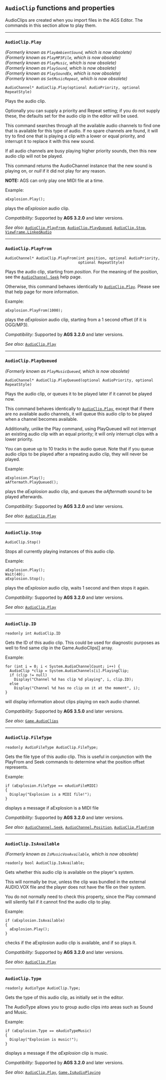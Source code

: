 ## `AudioClip` functions and properties

AudioClips are created when you import files in the AGS Editor. The
commands in this section allow to play them.


---

### `AudioClip.Play`

*(Formerly known as `PlayAmbientSound`, which is now obsolete)*<br>
*(Formerly known as `PlayMP3File`, which is now obsolete)*<br>
*(Formerly known as `PlayMusic`, which is now obsolete)*<br>
*(Formerly known as `PlaySound`, which is now obsolete)*<br>
*(Formerly known as `PlaySoundEx`, which is now obsolete)*<br>
*(Formerly known as `SetMusicRepeat`, which is now obsolete)*

    AudioChannel* AudioClip.Play(optional AudioPriority, optional RepeatStyle)

Plays the audio clip.

Optionally you can supply a priority and Repeat setting; if you do not
supply these, the defaults set for the audio clip in the editor will be
used.

This command searches through all the available audio channels to find
one that is available for this type of audio. If no spare channels are
found, it will try to find one that is playing a clip with a lower or
equal priority, and interrupt it to replace it with this new sound.

If all audio channels are busy playing higher priority sounds, then this
new audio clip will not be played.

This command returns the AudioChannel instance that the new sound is
playing on, or *null* if it did not play for any reason.

**NOTE:** AGS can only play one MIDI file at a time.

Example:

    aExplosion.Play();

plays the *aExplosion* audio clip.

*Compatibility:* Supported by **AGS 3.2.0** and later versions.

*See also:* [`AudioClip.PlayFrom`](AudioClip#audioclipplayfrom),
[`AudioClip.PlayQueued`](AudioClip#audioclipplayqueued),
[`AudioClip.Stop`](AudioClip#audioclipstop),
[`ViewFrame.LinkedAudio`](ViewFrame#viewframelinkedaudio)

---

### `AudioClip.PlayFrom`

    AudioChannel* AudioClip.PlayFrom(int position, optional AudioPriority,
                                     optional RepeatStyle)

Plays the audio clip, starting from *position*. For the meaning of the
position, see the [`AudioChannel.Seek`](AudioChannel#audiochannelseek) help
page.

Otherwise, this command behaves identically to
[`AudioClip.Play`](AudioClip#audioclipplay). Please see that help page
for more information.

Example:

    aExplosion.PlayFrom(1000);

plays the *aExplosion* audio clip, starting from a 1 second offset (if
it is OGG/MP3).

*Compatibility:* Supported by **AGS 3.2.0** and later versions.

*See also:* [`AudioClip.Play`](AudioClip#audioclipplay)

---

### `AudioClip.PlayQueued`

*(Formerly known as `PlayMusicQueued`, which is now obsolete)*

    AudioChannel* AudioClip.PlayQueued(optional AudioPriority, optional RepeatStyle)

Plays the audio clip, or queues it to be played later if it cannot be
played now.

This command behaves identically to
[`AudioClip.Play`](AudioClip#audioclipplay), except that if there are no
available audio channels, it will queue this audio clip to be played
when a channel becomes available.

Additionally, unlike the Play command, using PlayQueued will not
interrupt an existing audio clip with an equal priority; it will only
interrupt clips with a lower priority.

You can queue up to 10 tracks in the audio queue. Note that if you queue
audio clips to be played after a repeating audio clip, they will never
be played.

Example:

    aExplosion.Play();
    aAftermath.PlayQueued();

plays the *aExplosion* audio clip, and queues the *aAftermath* sound to
be played afterwards.

*Compatibility:* Supported by **AGS 3.2.0** and later versions.

*See also:* [`AudioClip.Play`](AudioClip#audioclipplay)

---

### `AudioClip.Stop`

    AudioClip.Stop()

Stops all currently playing instances of this audio clip.

Example:

    aExplosion.Play();
    Wait(40);
    aExplosion.Stop();

plays the *aExplosion* audio clip, waits 1 second and then stops it
again.

*Compatibility:* Supported by **AGS 3.2.0** and later versions.

*See also:* [`AudioClip.Play`](AudioClip#audioclipplay)

---

### `AudioClip.ID`

    readonly int AudioClip.ID

Gets the ID of this audio clip. This could be used for diagnostic purposes as well to find same clip in the Game.AudioClips[] array.

Example:

    for (int i = 0; i < System.AudioChannelCount; i++) {
      AudioClip *clip = System.AudioChannels[i].PlayingClip;
      if (clip != null)
        Display("Channel %d has clip %d playing", i, clip.ID);
      else
        Display("Channel %d has no clip on it at the moment", i);
    }

will display information about clips playing on each audio channel.

*Compatibility:* Supported by **AGS 3.5.0** and later versions.

*See also:* [`Game.AudioClips`](Game#gameaudioclips)

---

### `AudioClip.FileType`

    readonly AudioFileType AudioClip.FileType;

Gets the file type of this audio clip. This is useful in conjunction
with the PlayFrom and Seek commands to determine what the position
offset represents.

Example:

    if (aExplosion.FileType == eAudioFileMIDI)
    {
      Display("Explosion is a MIDI file!");
    }

displays a message if aExplosion is a MIDI file

*Compatibility:* Supported by **AGS 3.2.0** and later versions.

*See also:* [`AudioChannel.Seek`](AudioChannel#audiochannelseek),
[`AudioChannel.Position`](AudioChannel#audiochannelposition),
[`AudioClip.PlayFrom`](AudioClip#audioclipplayfrom)

---

### `AudioClip.IsAvailable`

*(Formerly known as `IsMusicVoxAvailable`, which is now obsolete)*

    readonly bool AudioClip.IsAvailable;

Gets whether this audio clip is available on the player's system.

This will normally be *true*, unless the clip was bundled in the
external AUDIO.VOX file and the player does not have the file on their
system.

You do not normally need to check this property, since the Play command
will silently fail if it cannot find the audio clip to play.

Example:

    if (aExplosion.IsAvailable)
    {
      aExplosion.Play();
    }

checks if the aExplosion audio clip is available, and if so plays it.

*Compatibility:* Supported by **AGS 3.2.0** and later versions.

*See also:* [`AudioClip.Play`](AudioClip#audioclipplay)

---

### `AudioClip.Type`

    readonly AudioType AudioClip.Type;

Gets the type of this audio clip, as initially set in the editor.

The AudioType allows you to group audio clips into areas such as Sound
and Music.

Example:

    if (aExplosion.Type == eAudioTypeMusic)
    {
      Display("Explosion is music!");
    }

displays a message if the *aExplosion* clip is music.

*Compatibility:* Supported by **AGS 3.2.0** and later versions.

*See also:* [`AudioClip.Play`](AudioClip#audioclipplay),
[`Game.IsAudioPlaying`](Multimedia#gameisaudioplaying)
